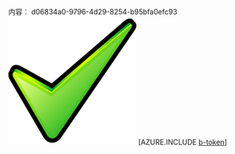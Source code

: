 内容︰ d06834a0-9796-4d29-8254-b95bfa0efc93![图像](d8249dc4-fc79-48be-a9fa-aca31c39a25c.png)
[AZURE.INCLUDE [b-token](320c1d22-03d8-4879-bce2-db7692315f1b.md)]
